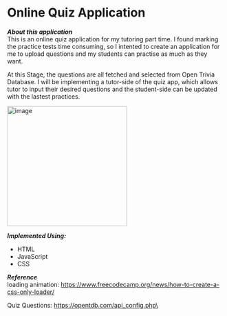 # Online Quiz Application

***About this application*** \
This is an online quiz application for my tutoring part time. I found marking the practice tests time consuming, so I intented to create an application for me to upload questions and my students can practise as much as they want. 

At this Stage, the questions are all fetched and selected from Open Trivia Database. I will be implementing a tutor-side of the quiz app, which allows tutor to input their desired questions and the student-side can be updated with the lastest practices.

<img width="278" alt="image" src="https://user-images.githubusercontent.com/91409130/168538504-1d7dce58-ccca-4021-9bd1-22d5d1c04ee1.png">

***Implemented Using:*** 
- HTML
- JavaScript
- CSS 

***Reference*** \
loading animation: https://www.freecodecamp.org/news/how-to-create-a-css-only-loader/ 

Quiz Questions: https://opentdb.com/api_config.php\


